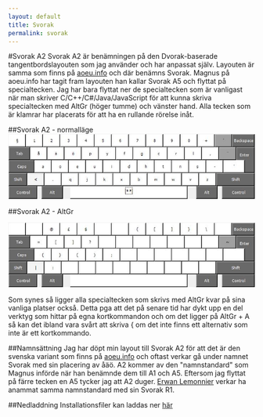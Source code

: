 ```yaml
---
layout: default
title: Svorak
permalink: svorak
---
```


#Svorak A2
Svorak A2 är benämningen på den Dvorak-baserade tangentbordslayouten som jag använder och har anpassat själv. Layouten är samma som finns på [aoeu.info](http://aoeu.info) och där benämns Svorak. Magnus på aoeu.info har tagit fram layouten han kallar Svorak A5 och flyttat på specialtecken. Jag har bara flyttat ner de specialtecken som är vanligast när man skriver C/C++/C#/Java/JavaScript för att kunna skriva specialtecken med AltGr (höger tumme) och vänster hand. Alla tecken som är klamrar har placerats för att ha en rullande rörelse inåt. 

##Svorak A2 - normalläge
![Svorak A2](Img/SvorakA2.png)

##Svorak A2 - AltGr

![Svorak A2 AltGr](/Img/SvorakA2AltGr.png)

Som synes så ligger alla specialtecken som skrivs med AltGr kvar på sina vanliga platser också. Detta pga att det på senare tid har dykt upp en del verktyg som hittar på egna kortkommandon och om det ligger på AltGr + A så kan det ibland vara svårt att skriva { om det inte finns ett alternativ som inte är ett kortkommando. 

##Namnsättning
Jag har döpt min layout till Svorak A2 för att det är den svenska variant som finns på [aoeu.info](http://aoeu.info) och oftast verkar gå under namnet Svorak med sin placering av åäö. A2 kommer av den "namnstandard" som Magnus införde när han benämnde dem till A1 och A5. Eftersom jag flyttat på färre tecken en A5 tycker jag att A2 duger. [Erwan Lemonnier](http://erwan.lemonnier.se/svorak.php) verkar ha anammat samma namnstandard med sin Svorak R1. 

##Nedladdning
Installationsfiler kan laddas ner [här](https://github.com/dahermansson/SvorakA2)